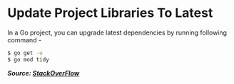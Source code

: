 # Update Project Libraries To Latest

In a Go project, you can upgrade latest dependencies by running following command -

```bash
$ go get -u
$ go mod tidy
```

***Source: [StackOverFlow](https://stackoverflow.com/a/67202539)***
